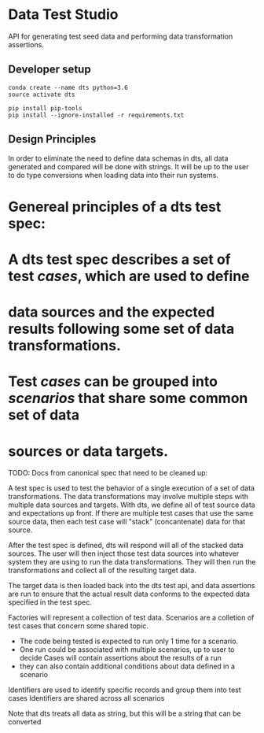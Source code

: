 # Data Test Studio

API for generating test seed data and performing data transformation assertions.

## Developer setup

    conda create --name dts python=3.6
    source activate dts

    pip install pip-tools
    pip install --ignore-installed -r requirements.txt

## Design Principles

In order to eliminate the need to define data schemas in dts, all data generated and compared
will be done with strings.  It will be up to the user to do type conversions when loading
data into their run systems.

# Genereal principles of a dts test spec:

# A dts test spec describes a set of test *cases*, which are used to define
# data sources and the expected results following some set of data transformations.
# Test *cases* can be grouped into *scenarios* that share some common set of data
# sources or data targets.

TODO: Docs from canonical spec that need to be cleaned up:

A test spec is used to test the behavior of a single execution of a
set of data transformations.  The data transformations may involve
multiple steps with multiple data sources and targets.
With dts, we define all of test source data and expectations up front.  If
there are multiple test cases that use the same source data, then each test
case will "stack" (concantenate) data for that source.

After the test spec is defined, dts will respond will all of the stacked
data sources.  The user will then inject those test data sources into whatever
system they are using to run the data transformations.  They will then run
the transformations and collect all of the resulting target data.

The target data is then loaded back into the dts test api, and data assertions
are run to ensure that the actual result data conforms to the
expected data specified in the test spec.

Factories will represent a collection of test data.
Scenarios are a colletion of test cases that concern some shared topic.
  - The code being tested is expected to run only 1 time for a scenario.
  - One run could be associated with multiple scenarios, up to user to decide
Cases will contain assertions about the results of a run
 - they can also contain additional conditions about data defined in a scenario

Identifiers are used to identify specific records and group them into test cases
Identifiers are shared across all scenarios

Note that dts treats all data as string, but this will be a string that can be converted
